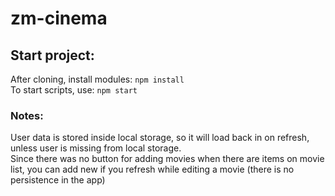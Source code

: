 # zm-cinema

## Start project:
After cloning, install modules: ```npm install``` <br/>
To start scripts, use: ```npm start``` </br>

### Notes:
User data is stored inside local storage, so it will load back in on refresh, unless user is missing from local storage. <br/>
Since there was no button for adding movies when there are items on movie list, you can add new if you refresh while editing a movie (there is no persistence in the app)
